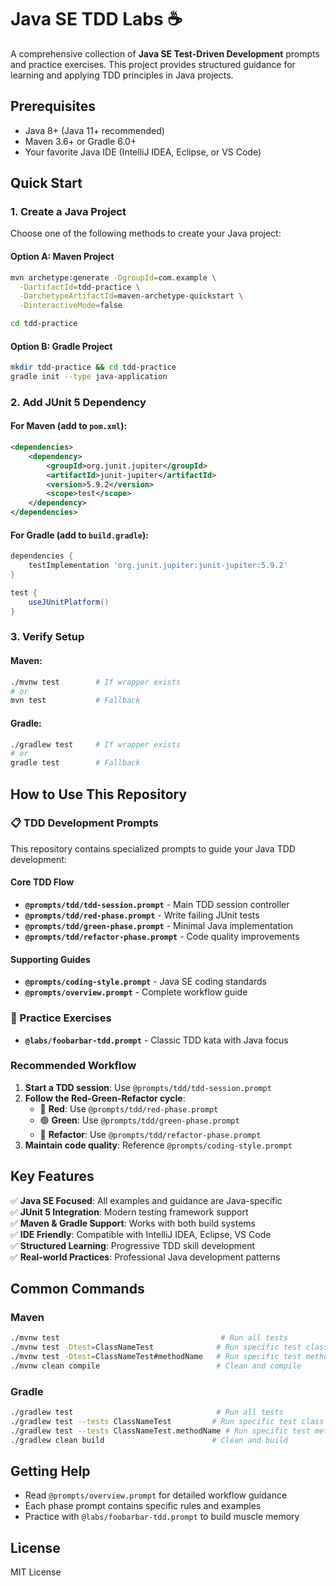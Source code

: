 # Java SE TDD Labs ☕

A comprehensive collection of **Java SE Test-Driven Development** prompts and practice exercises. This project provides structured guidance for learning and applying TDD principles in Java projects.

## Prerequisites

- Java 8+ (Java 11+ recommended)
- Maven 3.6+ or Gradle 6.0+
- Your favorite Java IDE (IntelliJ IDEA, Eclipse, or VS Code)

## Quick Start

### 1. Create a Java Project

Choose one of the following methods to create your Java project:

#### Option A: Maven Project
```bash
mvn archetype:generate -DgroupId=com.example \
  -DartifactId=tdd-practice \
  -DarchetypeArtifactId=maven-archetype-quickstart \
  -DinteractiveMode=false

cd tdd-practice
```

#### Option B: Gradle Project
```bash
mkdir tdd-practice && cd tdd-practice
gradle init --type java-application
```

### 2. Add JUnit 5 Dependency

#### For Maven (add to `pom.xml`):
```xml
<dependencies>
    <dependency>
        <groupId>org.junit.jupiter</groupId>
        <artifactId>junit-jupiter</artifactId>
        <version>5.9.2</version>
        <scope>test</scope>
    </dependency>
</dependencies>
```

#### For Gradle (add to `build.gradle`):
```gradle
dependencies {
    testImplementation 'org.junit.jupiter:junit-jupiter:5.9.2'
}

test {
    useJUnitPlatform()
}
```

### 3. Verify Setup

#### Maven:
```bash
./mvnw test        # If wrapper exists
# or
mvn test           # Fallback
```

#### Gradle:
```bash
./gradlew test     # If wrapper exists  
# or
gradle test        # Fallback
```

## How to Use This Repository

### 📋 TDD Development Prompts

This repository contains specialized prompts to guide your Java TDD development:

#### Core TDD Flow
- **`@prompts/tdd/tdd-session.prompt`** - Main TDD session controller
- **`@prompts/tdd/red-phase.prompt`** - Write failing JUnit tests
- **`@prompts/tdd/green-phase.prompt`** - Minimal Java implementation
- **`@prompts/tdd/refactor-phase.prompt`** - Code quality improvements

#### Supporting Guides
- **`@prompts/coding-style.prompt`** - Java SE coding standards
- **`@prompts/overview.prompt`** - Complete workflow guide

### 🎯 Practice Exercises

- **`@labs/foobarbar-tdd.prompt`** - Classic TDD kata with Java focus

### Recommended Workflow

1. **Start a TDD session**: Use `@prompts/tdd/tdd-session.prompt`
2. **Follow the Red-Green-Refactor cycle**:
   - 🔴 **Red**: Use `@prompts/tdd/red-phase.prompt` 
   - 🟢 **Green**: Use `@prompts/tdd/green-phase.prompt`
   - 🔧 **Refactor**: Use `@prompts/tdd/refactor-phase.prompt`
3. **Maintain code quality**: Reference `@prompts/coding-style.prompt`

## Key Features

✅ **Java SE Focused**: All examples and guidance are Java-specific  
✅ **JUnit 5 Integration**: Modern testing framework support  
✅ **Maven & Gradle Support**: Works with both build systems  
✅ **IDE Friendly**: Compatible with IntelliJ IDEA, Eclipse, VS Code  
✅ **Structured Learning**: Progressive TDD skill development  
✅ **Real-world Practices**: Professional Java development patterns  

## Common Commands

### Maven
```bash
./mvnw test                                    # Run all tests
./mvnw test -Dtest=ClassNameTest              # Run specific test class
./mvnw test -Dtest=ClassNameTest#methodName   # Run specific test method
./mvnw clean compile                          # Clean and compile
```

### Gradle  
```bash
./gradlew test                                # Run all tests
./gradlew test --tests ClassNameTest         # Run specific test class  
./gradlew test --tests ClassNameTest.methodName # Run specific test method
./gradlew clean build                        # Clean and build
```

## Getting Help

- Read `@prompts/overview.prompt` for detailed workflow guidance
- Each phase prompt contains specific rules and examples
- Practice with `@labs/foobarbar-tdd.prompt` to build muscle memory

## License

MIT License